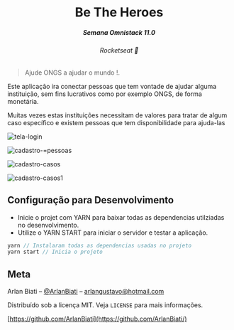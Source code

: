 
<h1 align="center">
  Be The Heroes
</h1>

<h5 align="center">
  Semana Omnistack 11.0
</h5>

<h6 align="center">
  Rocketseat 💜
</h6>

> Ajude ONGS a ajudar o mundo !.


  Este aplicação ira conectar pessoas que tem vontade de ajudar alguma instituição, sem fins lucrativos como por exemplo ONGS, de forma monetária.
  
  Muitas vezes estas instituições necessitam de valores para tratar de algum caso específico e existem pessoas que tem disponibilidade para ajuda-las

![tela-login](https://user-images.githubusercontent.com/43690080/77687234-de094a00-6f7c-11ea-9daa-f264e14503b5.png)
 
![cadastro-=pessoas](https://user-images.githubusercontent.com/43690080/77687231-dcd81d00-6f7c-11ea-88f8-676dcd6e1aea.png)
 
![cadastro-casos](https://user-images.githubusercontent.com/43690080/77687219-db0e5980-6f7c-11ea-958d-c25b7f725542.png)
 
![cadastro-casos1](https://user-images.githubusercontent.com/43690080/77687225-dba6f000-6f7c-11ea-9172-2224d9edacff.png)


## Configuração para Desenvolvimento

 - Inicie o projet com YARN para baixar todas as dependencias utilziadas no desenvolvimento.
 - Utilize o YARN START para iniciar o servidor e testar a aplicação.

```js
yarn // Instalaram todas as dependencias usadas no projeto
yarn start // Inicia o projeto
```

## Meta

Arlan Biati – [@ArlanBiati](https://www.linkedin.com/in/arlan-biati-2b3512115/) – arlangustavo@hotmail.com

Distribuído sob a licença MIT. Veja `LICENSE` para mais informações.

[https://github.com/ArlanBiati](https://github.com/ArlanBiati/)
